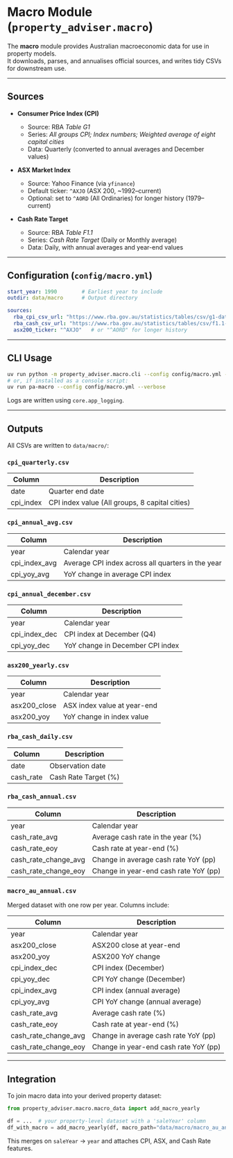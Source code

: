 # Macro Module (`property_adviser.macro`)

The **macro** module provides Australian macroeconomic data for use in property models.  
It downloads, parses, and annualises official sources, and writes tidy CSVs for downstream use.

---

## Sources

- **Consumer Price Index (CPI)**  
  - Source: RBA *Table G1*  
  - Series: *All groups CPI; Index numbers; Weighted average of eight capital cities*  
  - Data: Quarterly (converted to annual averages and December values)

- **ASX Market Index**  
  - Source: Yahoo Finance (via `yfinance`)  
  - Default ticker: `^AXJO` (ASX 200, ~1992–current)  
  - Optional: set to `^AORD` (All Ordinaries) for longer history (1979–current)  

- **Cash Rate Target**  
  - Source: RBA *Table F1.1*  
  - Series: *Cash Rate Target* (Daily or Monthly average)  
  - Data: Daily, with annual averages and year-end values

---

## Configuration (`config/macro.yml`)

```yaml
start_year: 1990        # Earliest year to include
outdir: data/macro      # Output directory

sources:
  rba_cpi_csv_url: "https://www.rba.gov.au/statistics/tables/csv/g1-data.csv"
  rba_cash_csv_url: "https://www.rba.gov.au/statistics/tables/csv/f1.1-data.csv"
  asx200_ticker: "^AXJO"   # or "^AORD" for longer history
```

---

## CLI Usage

```bash
uv run python -m property_adviser.macro.cli --config config/macro.yml --verbose
# or, if installed as a console script:
uv run pa-macro --config config/macro.yml --verbose
```
Logs are written using `core.app_logging`.

---

## Outputs

All CSVs are written to `data/macro/`:

### `cpi_quarterly.csv`
| Column       | Description |
|--------------|-------------|
| date         | Quarter end date |
| cpi_index    | CPI index value (All groups, 8 capital cities) |

### `cpi_annual_avg.csv`
| Column         | Description |
|----------------|-------------|
| year           | Calendar year |
| cpi_index_avg  | Average CPI index across all quarters in the year |
| cpi_yoy_avg    | YoY change in average CPI index |

### `cpi_annual_december.csv`
| Column         | Description |
|----------------|-------------|
| year           | Calendar year |
| cpi_index_dec  | CPI index at December (Q4) |
| cpi_yoy_dec    | YoY change in December CPI index |

### `asx200_yearly.csv`
| Column        | Description |
|---------------|-------------|
| year          | Calendar year |
| asx200_close  | ASX index value at year-end |
| asx200_yoy    | YoY change in index value |

### `rba_cash_daily.csv`
| Column     | Description |
|------------|-------------|
| date       | Observation date |
| cash_rate  | Cash Rate Target (%) |

### `rba_cash_annual.csv`
| Column                 | Description |
|------------------------|-------------|
| year                   | Calendar year |
| cash_rate_avg          | Average cash rate in the year (%) |
| cash_rate_eoy          | Cash rate at year-end (%) |
| cash_rate_change_avg   | Change in average cash rate YoY (pp) |
| cash_rate_change_eoy   | Change in year-end cash rate YoY (pp) |

### `macro_au_annual.csv`
Merged dataset with one row per year. Columns include:

| Column                 | Description |
|------------------------|-------------|
| year                   | Calendar year |
| asx200_close           | ASX200 close at year-end |
| asx200_yoy             | ASX200 YoY change |
| cpi_index_dec          | CPI index (December) |
| cpi_yoy_dec            | CPI YoY change (December) |
| cpi_index_avg          | CPI index (annual average) |
| cpi_yoy_avg            | CPI YoY change (annual average) |
| cash_rate_avg          | Average cash rate (%) |
| cash_rate_eoy          | Cash rate at year-end (%) |
| cash_rate_change_avg   | Change in average cash rate YoY (pp) |
| cash_rate_change_eoy   | Change in year-end cash rate YoY (pp) |

---

## Integration

To join macro data into your derived property dataset:

```python
from property_adviser.macro.macro_data import add_macro_yearly

df = ...  # your property-level dataset with a 'saleYear' column
df_with_macro = add_macro_yearly(df, macro_path="data/macro/macro_au_annual.csv")
```
This merges on `saleYear` → `year` and attaches CPI, ASX, and Cash Rate features.
